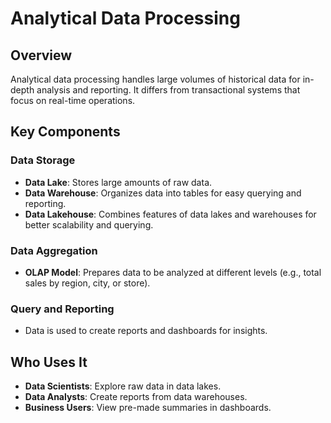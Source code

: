 # Analytical Data Processing

## Overview
Analytical data processing handles large volumes of historical data for in-depth analysis and reporting. It differs from transactional systems that focus on real-time operations.

## Key Components

### Data Storage
- **Data Lake**: Stores large amounts of raw data.
- **Data Warehouse**: Organizes data into tables for easy querying and reporting.
- **Data Lakehouse**: Combines features of data lakes and warehouses for better scalability and querying.

### Data Aggregation
- **OLAP Model**: Prepares data to be analyzed at different levels (e.g., total sales by region, city, or store).

### Query and Reporting
- Data is used to create reports and dashboards for insights.

## Who Uses It
- **Data Scientists**: Explore raw data in data lakes.
- **Data Analysts**: Create reports from data warehouses.
- **Business Users**: View pre-made summaries in dashboards.
